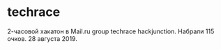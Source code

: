 # techrace
2-часовой хакатон в Mail.ru group techrace hackjunction. Набрали 115 очков. 28 августа 2019.

